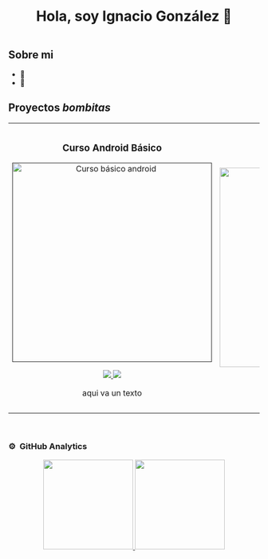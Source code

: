 <div align="center">
<h1 align="center">Hola, soy Ignacio González 👋</h1>
</div>
<img href="https://www.canva.com/design/DAFhBwm7LTs/view"/>


## Sobre mi

- 📲 
- 🎥 

## Proyectos *bombitas*
<table>
<tr>
<td width="50%">
<h3 align="center">Curso Android Básico</h3>
<div align="center">
<a href=""#" target="_blank"><img src="#" width="400" alt="Curso básico android"></a>
<p>
<a href="#" target="_blank">
<img src="#">
</a>
<a href="#" target="_blank">
<img src="#">
</a>
</p>
<p>aqui va un texto</p>
</div>
                                                                                      
</td>

<td width="50%">
               <br>
<h3 align="center">Arquitectura MVVM</h3>
<div align="center">                                       
<a href="#" target="_blank"><img src="#" width="400" alt="Curso arquitectura MVVM"></a>
<br>
<p>
<a href="#" target="_blank">
<img src="#">
</a>
<a href="#" target="_blank">
<img src="#">
</a>
</p>
</p> aqui va otro texto</p>
</div>                                                             
</table>                                                                                 
</div>
<br>

### ⚙️ &nbsp;GitHub Analytics

<p align="center">
<a href="https://github.com/selvatico87">
  <img height="180em" src="https://github-readme-stats-eight-theta.vercel.app/api?username=selvatico87&show_icons=true&theme=algolia&include_all_commits=true&count_private=true"/>
  <img height="180em" src="https://github-readme-stats-eight-theta.vercel.app/api/top-langs/?username=selvatico87&layout=compact&langs_count=8&theme=algolia"/>
</a>
</p>
